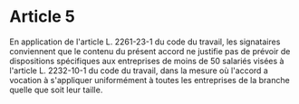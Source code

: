# Article 5

  
En application de l'article L. 2261-23-1 du code du travail, les signataires conviennent que le contenu du présent accord ne justifie pas de prévoir de dispositions spécifiques aux entreprises de moins de 50 salariés visées à l'article L. 2232-10-1 du code du travail, dans la mesure où l'accord a vocation à s'appliquer uniformément à toutes les entreprises de la branche quelle que soit leur taille.

